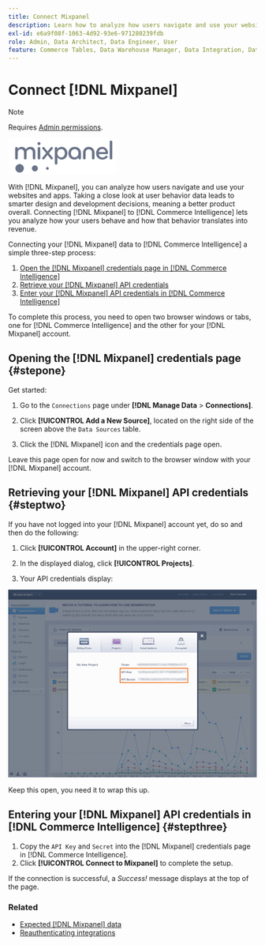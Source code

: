 ```yaml
---
title: Connect Mixpanel
description: Learn how to analyze how users navigate and use your websites and apps.
exl-id: e6a9f08f-1063-4d92-93e6-971280239fdb
role: Admin, Data Architect, Data Engineer, User
feature: Commerce Tables, Data Warehouse Manager, Data Integration, Data Import/Export
---
```

# Connect [!DNL Mixpanel] 

>[!NOTE]
>
>Requires [Admin permissions](../../../administrator/user-management/user-management.md).

![Mixpanel logo](../../../assets/Mixpanel_logo.png)

With [!DNL Mixpanel], you can analyze how users navigate and use your websites and apps. Taking a close look at user behavior data leads to smarter design and development decisions, meaning a better product overall. Connecting [!DNL Mixpanel] to [!DNL Commerce Intelligence] lets you analyze how your users behave and how that behavior translates into revenue.

Connecting your [!DNL Mixpanel] data to [!DNL Commerce Intelligence] a simple three-step process:

1. [Open the [!DNL Mixpanel] credentials page in [!DNL Commerce Intelligence]](#stepone)
1. [Retrieve your [!DNL Mixpanel] API credentials](#steptwo)
1. [Enter your [!DNL Mixpanel] API credentials in [!DNL Commerce Intelligence]](#stepthree)

To complete this process, you need to open two browser windows or tabs, one for [!DNL Commerce Intelligence] and the other for your [!DNL Mixpanel] account.

## Opening the [!DNL Mixpanel] credentials page {#stepone}

Get started:

1. Go to the `Connections` page under **[!DNL Manage Data** > **Connections]**.

1. Click **[!UICONTROL Add a New Source]**, located on the right side of the screen above the `Data Sources` table.

1. Click the [!DNL Mixpanel] icon and the credentials page open.

Leave this page open for now and switch to the browser window with your [!DNL Mixpanel] account.

## Retrieving your [!DNL Mixpanel] API credentials {#steptwo}

If you have not logged into your [!DNL Mixpanel] account yet, do so and then do the following:

1. Click **[!UICONTROL Account]** in the upper-right corner.

1. In the displayed dialog, click **[!UICONTROL Projects]**.

1. Your API credentials display:

![Retrieving Mixpanel API credentials](../../../assets/Mixpanel_API_creds.png)

Keep this open, you need it to wrap this up.

## Entering your [!DNL Mixpanel] API credentials in [!DNL Commerce Intelligence] {#stepthree}

1. Copy the `API Key` and `Secret` into the [!DNL Mixpanel] credentials page in [!DNL Commerce Intelligence].
1. Click **[!UICONTROL Connect to Mixpanel]** to complete the setup.

If the connection is successful, a _Success!_ message displays at the top of the page.

### Related

* [Expected [!DNL Mixpanel] data](../integrations/mixpanel-data.md)
* [Reauthenticating integrations](https://experienceleague.adobe.com/docs/commerce-knowledge-base/kb/how-to/mbi-reauthenticating-integrations.html)
